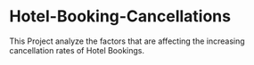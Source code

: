 # Hotel-Booking-Cancellations
This Project analyze the factors that are affecting the increasing cancellation rates of Hotel Bookings.

